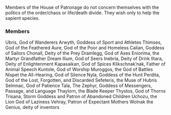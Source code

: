 Members of the House of Patronage do not concern themselves with the politics of the order/chaos or life/death divide. They wish only to help the sapient species.

### Members
Ubris, God of Wanderers
Arwyth, Goddess of Sport and Athletes
Thimses, God of the Feathered
Aure, God of the Poor and Homeless
Calian, Goddess of Sailors
Chonall, Deity of the Prey
Dramlegg, God of Axes
Eniorima, the Martyr
Grandfather Dream
Ilium, God of Seers
Inebria, Deity of Drink
Iltara, Deity of Enlightenment
Kapasaikan, God of Spices
Klikschnak’nak, Father of Animal Speech 
Kuntole, God of Worship
Muroggos, the God of Battles 
Nispet the All-Hearing, God of Silence
Nyla, Goddess of the Hunt 
Perdita, God of the Lost, Forgotten, and Discarded
Sefeteris, the Muse of Hubris 
Selmnac, God of Patience 
Tala, The Zephyr, Goddess of Messengers, Passage, and Language 
Thaylorn, the Blade Keeper 
Thystos, God of Thorns 
Trisana, Storm Goddess and Patron of Abandoned Children 
Uchozu, the Lion God of Laziness 
Vehray, Patron of Expectant Mothers
Wolnak the Genius, deity of inventors 
